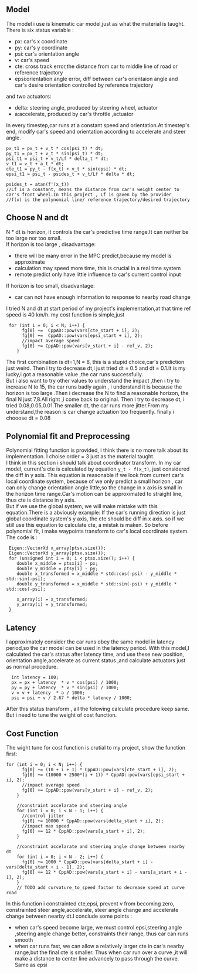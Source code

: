 ## Model
The model i use is kinematic car model,just as what the material is taught.  
There is six status variable : 
* px: car's x coordinate
* py: car's y coordinate
* psi: car's orientation angle
* v: car's speed
* cte: cross track error,the distance from car to middle line of road or reference trajectory
* epsi:orientation angle error, diff between car's orientaion angle and car's desire orientation controlled by reference trajectory  

and two actuators:
* delta: steering angle, produced by steering wheel, actuator
* a:accelerate, produced by car's throttle ,actuator

In every timestep,car runs at a constant speed and orientation.At timestep's end, modify car's speed and orientation according to accelerate and steer angle.

```
px_t1 = px_t + v_t * cos(psi_t) * dt;
py_t1 = px_t + v_t * sin(psi_t) * dt;
psi_t1 = psi_t + v_t/Lf * delta_t * dt;
v_t1 = v_t + a_t * dt;
cte_t1 = py_t - f(x_t) + v_t * sin(epsi) * dt;
epsi_t1 = psi_t - psides_t + v_t/Lf * delta * dt;

psides_t = atan(f'(x_t))
//Lf is a constant, means the distance from car's weight center to car's front wheel.In this project , Lf is gaven by the provider
//f(x) is the polynomial line/ reference trajectory/desired trajectory
```

## Choose N and dt
N * dt is horizon, it controls the car's predictive time range.It can neither be too large nor too small.  
If horizon is too large , disadvantage:
* there will be many error in the MPC predict,because my model is approximate
* calculation may speed more time, this is crucial in a real time system
* remote predict only have little influence to car's current control input

If horizon is too small, disadvantage:
* car can not have enough information to response to nearby road change

I tried N and dt at start period of my project's implementation,at that time ref speed is 40 km/h.
my cost function is simple,just
```
 for (int i = 0; i < N; i++) {
      fg[0] +=  CppAD::pow(vars[cte_start + i], 2);
      fg[0] +=  CppAD::pow(vars[epsi_start + i], 2);
      //impact average speed
      fg[0] += CppAD::pow(vars[v_start + i] - ref_v, 2);
    }
```
The first combination is dt=1,N = 8, this is a stupid choice,car's prediction just weird. Then i try to decrease dt,i just tried dt = 0.5 and dt = 0.1.It is my lucky,i got a reasonable value ,the car runs successfully.  
But i also want to try other values to understand the impact ,then i try to increase N to 15, the car runs badly again , i understand it is because the horizon is too large .Then i decrease the N to find a reasonable horizon, the final N just 7,8.All right ,i come back to original.
Then i try to decrease dt, i tried 0.08,0.05,0.01.The smaller dt, the car runs more jitter.From my understand,the reason is car change actuation too frequently. finally i chooose dt  = 0.08

## Polynomial fit and Preprocessing
Polynomial fitting function is provided, i think there is no more talk about its implementation. I  choise order = 3 just as the material taught.  
I think in this section i should talk about coordinator transform. In my car model, current's cte is calculated by equation `y_t - f(x_t)`, just considered the diff in y axis. This equation is reasonable if we look from current car's local coordinate system, because of we only predict a small horizon , car can only change orientation angle little,so the change in x axis is small in the horizon time range.Car's motion can be approximated to straight line, thus cte is distance in y axis.  
But if we use the global system, we will make mistake with this equation.There is a abviously example: If the car's running direction is just global coordinate system's y axis, the cte should be diff in x axis. so if we still use this equation to calculate cte, a mistak is maken. 
So before polynomial fit, i make waypoints transform to car's local coordinate system. The code is :
```
 Eigen::VectorXd x_array(ptsx.size());
 Eigen::VectorXd y_array(ptsx.size());
 for (unsigned int i = 0; i < ptsx.size(); i++) {
    double x_middle = ptsx[i] - px;
    double y_middle = ptsy[i] - py;
    double x_transformed = x_middle * std::cos(-psi) - y_middle * std::sin(-psi);
    double y_transformed = x_middle * std::sin(-psi) + y_middle * std::cos(-psi);

    x_array(i) = x_transformed;
    y_array(i) = y_transformed;
 }
```
## Latency
I approximately consider the car runs obey the same model in latency period,so the car model can be used in the latency period. With this model,I calculated the car's status after latency time, and use these new position, orientation angle,accelerate as current status ,and  calculate actuators just as normal procedure.
```
  int latency = 100;
  px = px + latency  * v * cos(psi) / 1000;
  py = py + latency  * v * sin(psi) / 1000;
  v = v + latency  * a / 1000;
  psi = psi + v / 2.67 * delta * latency / 1000;
```
After this status transform , all the folowing calculate procedure keep same. But i need to tune the weight of cost function.

## Cost Function
The wight tune for cost function is crutial to my project, show the function first:
```
for (int i = 0; i < N; i++) {
      fg[0] += (10 + i + 1) * CppAD::pow(vars[cte_start + i], 2);
      fg[0] += (10000 + 2500*(i + 1)) * CppAD::pow(vars[epsi_start + i], 2);
      //impact average speed
      fg[0] += CppAD::pow(vars[v_start + i] - ref_v, 2);
    }

	//constraint accelarate and steering angle
    for (int i = 0; i < N - 1; i++) {
      //control jitter
      fg[0] += 10000 * CppAD::pow(vars[delta_start + i], 2);
      //impact max speed
      fg[0] += 12 * CppAD::pow(vars[a_start + i], 2);
    }

	//constraint accelarate and steering angle change between nearby dt
    for (int i = 0; i < N - 2; i++) {
      fg[0] += 1000 * CppAD::pow(vars[delta_start + i] - vars[delta_start + i - 1], 2);
      fg[0] += 12 * CppAD::pow(vars[a_start + i] - vars[a_start + i - 1], 2);
    }
	// TODO add curvature_to_speed factor to decrease speed at curve road
```
In this function i constrainted cte,epsi, prevent v from becoming zero, constrainted steer angle,accelerate, steer angle change and accelerate change between nearby dt.I conclude some points :
* when car's speed become large, we must control epsi,steering angle  ,steering angle change better, constraints their range, thus car can runs smooth
* when car runs fast, we can allow a relatively larger cte in car's nearby range,but the final cte is smaller. Thus when car run over a curve ,it will make a distance to center line advancely to pass through the curve. Same as epsi

